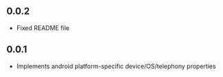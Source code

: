 
## 0.0.2

- Fixed README file

## 0.0.1

- Implements android platform-specific device/OS/telephony properties